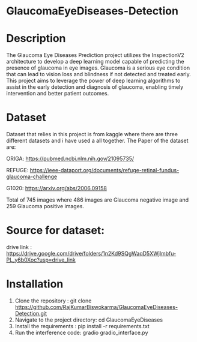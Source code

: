 # GlaucomaEyeDiseases-Detection

# Description

The Glaucoma Eye Diseases Prediction project utilizes the InspectionV2 architecture to develop a deep learning model capable of predicting the presence of glaucoma in eye images. Glaucoma is a serious eye condition that can lead to vision loss and blindness if not detected and treated early. This project aims to leverage the power of deep learning algorithms to assist in the early detection and diagnosis of glaucoma, enabling timely intervention and better patient outcomes.




# Dataset

Dataset that relies in this project is from kaggle where there are three different datasets and i have used a all together. The Paper of the dataset are:

ORIGA: https://pubmed.ncbi.nlm.nih.gov/21095735/

REFUGE: https://ieee-dataport.org/documents/refuge-retinal-fundus-glaucoma-challenge

G1020: https://arxiv.org/abs/2006.09158

Total of 745 images where 486 images are Glaucoma negative image and 259 Glaucoma positive images.

# Source for dataset:
drive link : https://drive.google.com/drive/folders/1n2Kd9SQgWaqD5XWjlmbfu-PL_y6b0Xoc?usp=drive_link

# Installation

1. Clone the repository : git clone https://github.com/RajKumarBiswokarma/GlaucomaEyeDiseases-Detection.git
2. Navigate to the project directory: cd GlaucomaEyeDiseases
3. Install the requirements : pip install -r requirements.txt
4. Run the  interference code: gradio gradio_interface.py

   

